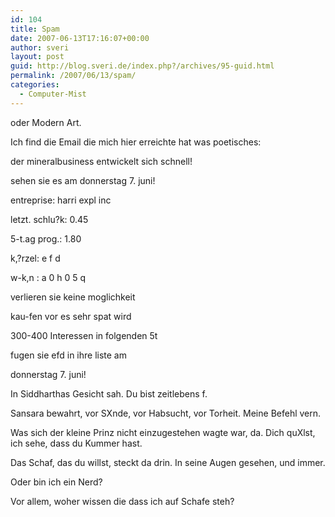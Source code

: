 ```yaml
---
id: 104
title: Spam
date: 2007-06-13T17:16:07+00:00
author: sveri
layout: post
guid: http://blog.sveri.de/index.php?/archives/95-guid.html
permalink: /2007/06/13/spam/
categories:
  - Computer-Mist
---
```

oder Modern Art.

Ich find die Email die mich hier erreichte hat was poetisches:

der mineralbusiness entwickelt sich schnell!
  
sehen sie es am donnerstag 7. juni!

entreprise: harri expl inc
  
letzt. schlu?k: 0.45
  
5-t.ag prog.: 1.80

k,?rzel: e f d
  
w-k,n : a 0 h 0 5 q

verlieren sie keine moglichkeit
  
kau-fen vor es sehr spat wird

300-400 Interessen in folgenden 5t
  
fugen sie efd in ihre liste am
  
donnerstag 7. juni!

In Siddharthas Gesicht sah. Du bist zeitlebens f.

Sansara bewahrt, vor SXnde, vor Habsucht, vor Torheit. Meine Befehl vern.
  
Was sich der kleine Prinz nicht einzugestehen wagte war, da. Dich quXlst, ich sehe, dass du Kummer hast.
  
Das Schaf, das du willst, steckt da drin. In seine Augen gesehen, und immer.

Oder bin ich ein Nerd?
  
Vor allem, woher wissen die dass ich auf Schafe steh?